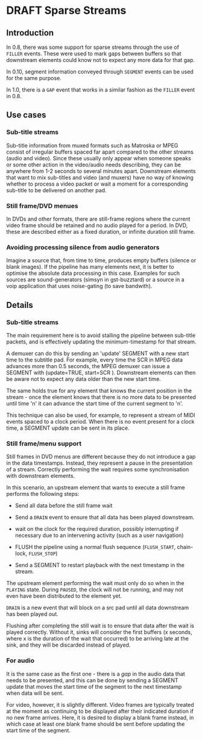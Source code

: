# DRAFT Sparse Streams

## Introduction

In 0.8, there was some support for sparse streams through the use of
`FILLER` events. These were used to mark gaps between buffers so that
downstream elements could know not to expect any more data for that gap.

In 0.10, segment information conveyed through `SEGMENT` events can be used
for the same purpose.

In 1.0, there is a `GAP` event that works in a similar fashion as the
`FILLER` event in 0.8.

## Use cases

### Sub-title streams

Sub-title information from muxed formats such as
Matroska or MPEG consist of irregular buffers spaced far apart compared
to the other streams (audio and video). Since these usually only appear
when someone speaks or some other action in the video/audio needs
describing, they can be anywhere from 1-2 seconds to several minutes
apart. Downstream elements that want to mix sub-titles and video (and muxers)
have no way of knowing whether to process a video packet or wait a moment
for a corresponding sub-title to be delivered on another pad.

### Still frame/DVD menues

In DVDs and other formats, there are still-frame regions where the current
video frame should be retained and no audio played for a period. In DVD,
these are described either as a fixed duration, or infinite duration still
frame.

### Avoiding processing silence from audio generators

Imagine a source that, from time to time, produces empty buffers (silence or
blank images). If the pipeline has many elements next, it is better to
optimise the absolute data processing in this case. Examples for such sources
are sound-generators (simsyn in gst-buzztard) or a source in a voip
application that uses noise-gating (to save bandwith).

## Details

### Sub-title streams

The main requirement here is to avoid stalling the
pipeline between sub-title packets, and is effectively updating the
minimum-timestamp for that
stream.

A demuxer can do this by sending an 'update' SEGMENT with a new start time
to the subtitle pad. For example, every time the SCR in MPEG data
advances more than 0.5 seconds, the MPEG demuxer can issue a SEGMENT with
(update=TRUE, start=SCR ). Downstream elements can then be aware not to
expect any data older than the new start time.

The same holds true for any element that knows the current position in the
stream - once the element knows that there is no more data to be presented
until time 'n' it can advance the start time of the current segment to 'n'.

This technique can also be used, for example, to represent a stream of
MIDI events spaced to a clock period. When there is no event present for
a clock time, a SEGMENT update can be sent in its place.

### Still frame/menu support

Still frames in DVD menus are different because they do not introduce a gap
in the data timestamps. Instead, they represent a pause in the presentation
of a stream. Correctly performing the wait requires some synchronisation with
downstream elements.

In this scenario, an upstream element that wants to execute a still frame
performs the following steps:

  - Send all data before the still frame wait

  - Send a `DRAIN` event to ensure that all data has been played
    downstream.

  - wait on the clock for the required duration, possibly interrupting
    if necessary due to an intervening activity (such as a user
    navigation)

  - FLUSH the pipeline using a normal flush sequence (`FLUSH_START`,
    chain-lock, `FLUSH_STOP`)

  - Send a SEGMENT to restart playback with the next timestamp in the
    stream.

The upstream element performing the wait must only do so when in the `PLAYING`
state. During `PAUSED`, the clock will not be running, and may not even have
been distributed to the element yet.

`DRAIN` is a new event that will block on a src pad until all data downstream
has been played out.

Flushing after completing the still wait is to ensure that data after the wait
is played correctly. Without it, sinks will consider the first buffers
(x seconds, where x is the duration of the wait that occurred) to be
arriving late at the sink, and they will be discarded instead of played.

### For audio

It is the same case as the first one - there is a *gap* in the audio
data that needs to be presented, and this can be done by sending a
SEGMENT update that moves the start time of the segment to the next
timestamp when data will be sent.

For video, however, it is slightly different. Video frames are typically
treated at the moment as continuing to be displayed after their indicated
duration if no new frame arrives. Here, it is desired to display a blank
frame instead, in which case at least one blank frame should be sent before
updating the start time of the segment.
